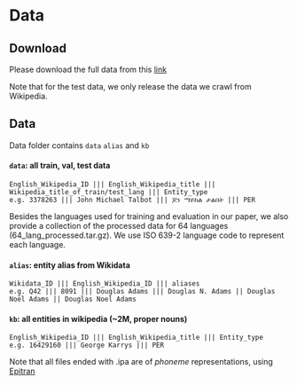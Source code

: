 # Data

## Download
Please download the full data from this [link](https://drive.google.com/drive/folders/1FGi5ipP7qr72OAA9O8jUT9OMmc7h50EX?usp=sharing)

Note that for the test data, we only release the data we crawl from Wikipedia.
## Data
Data folder contains ``data`` ``alias`` and ``kb``
#### ``data``: all train, val, test data
```
English_Wikipedia_ID ||| English_Wikipedia_title ||| Wikipedia_title_of_train/test_lang ||| Entity_type
e.g. 3378263 ||| John Michael Talbot ||| ጆን ማይክል ታልበት ||| PER
```
Besides the languages used for training and evaluation in our paper, we also provide a collection of the processed data for 64 languages (64_lang_processed.tar.gz). We use ISO 639-2 language code to represent each language.
#### ``alias``: entity alias from Wikidata
```
Wikidata_ID ||| English_Wikipedia_ID ||| aliases
e.g. Q42 ||| 8091 ||| Douglas Adams ||| Douglas N. Adams || Douglas Noël Adams || Douglas Noel Adams
```

#### ``kb``: all entities in wikipedia (~2M, proper nouns)
```
English_Wikipedia_ID ||| English_Wikipedia_title ||| Entity_type
e.g. 16429160 ||| George Karrys ||| PER
```
Note that all files ended with .ipa are of *phoneme* representations, using [Epitran](https://github.com/dmort27/epitran)
